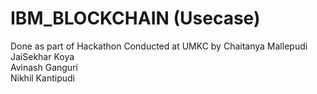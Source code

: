 # IBM_BLOCKCHAIN (Usecase)

Done as part of Hackathon Conducted at UMKC 
by
Chaitanya Mallepudi	
JaiSekhar Koya		
Avinash Ganguri		
Nikhil Kantipudi 
